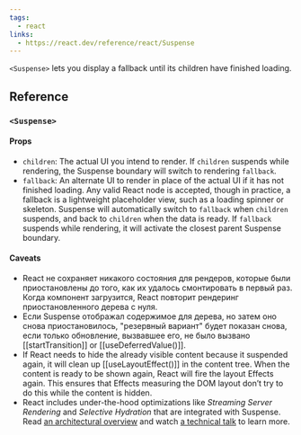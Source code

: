 ```yaml
---
tags:
  - react
links:
  - https://react.dev/reference/react/Suspense
---
```

`<Suspense>` lets you display a fallback until its children have finished loading.

## Reference

### `<Suspense>`

#### Props

- `children`: The actual UI you intend to render. If `children` suspends while rendering, the Suspense boundary will switch to rendering `fallback`.
- `fallback`: An alternate UI to render in place of the actual UI if it has not finished loading. Any valid React node is accepted, though in practice, a fallback is a lightweight placeholder view, such as a loading spinner or skeleton. Suspense will automatically switch to `fallback` when `children` suspends, and back to `children` when the data is ready. If `fallback` suspends while rendering, it will activate the closest parent Suspense boundary.

#### Caveats

- React не сохраняет никакого состояния для рендеров, которые были приостановлены до того, как их удалось смонтировать в первый раз. Когда компонент загрузится, React повторит рендеринг приостановленного дерева с нуля.
- Если Suspense отображал содержимое для дерева, но затем оно снова приостановилось, "резервный вариант" будет показан снова, если только обновление, вызвавшее его, не было вызвано [[startTransition]] or [[useDeferredValue()]].
- If React needs to hide the already visible content because it suspended again, it will clean up [[useLayoutEffect()]] in the content tree. When the content is ready to be shown again, React will fire the layout Effects again. This ensures that Effects measuring the DOM layout don’t try to do this while the content is hidden.
- React includes under-the-hood optimizations like _Streaming Server Rendering_ and _Selective Hydration_ that are integrated with Suspense. Read [an architectural overview](https://github.com/reactwg/react-18/discussions/37) and watch [a technical talk](https://www.youtube.com/watch?v=pj5N-Khihgc) to learn more.
